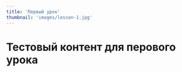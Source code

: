 ```yaml
---
title: 'Первый урок'
thumbnail: 'images/lesson-1.jpg'
---
```


# Тестовый контент для перового урока
